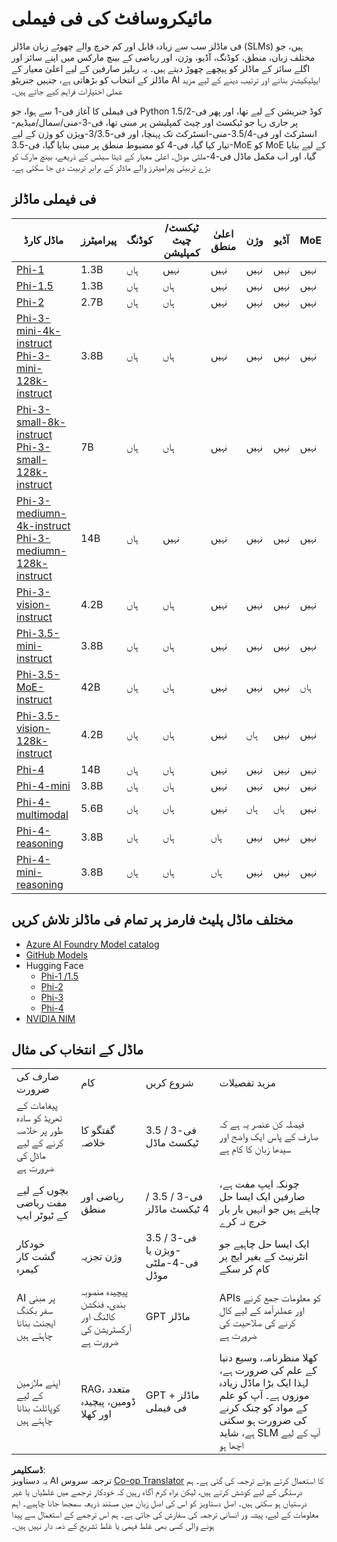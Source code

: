 <!--
CO_OP_TRANSLATOR_METADATA:
{
  "original_hash": "8ef41b679d85adc42be3e0cbee97f7f1",
  "translation_date": "2025-07-18T21:21:50+00:00",
  "source_file": "md/01.Introduction/01/01.PhiFamily.md",
  "language_code": "ur"
}
-->
# مائیکروسافٹ کی فی فیملی

فی ماڈلز سب سے زیادہ قابل اور کم خرچ والے چھوٹے زبان ماڈلز (SLMs) ہیں، جو مختلف زبان، منطق، کوڈنگ، آڈیو، وژن، اور ریاضی کے بینچ مارکس میں اپنے سائز اور اگلے سائز کے ماڈلز کو پیچھے چھوڑ دیتے ہیں۔ یہ ریلیز صارفین کے لیے اعلیٰ معیار کے ماڈلز کے انتخاب کو بڑھاتی ہے، جنہیں جنریٹو AI ایپلیکیشنز بنانے اور ترتیب دینے کے لیے مزید عملی اختیارات فراہم کیے جاتے ہیں۔

فی فیملی کا آغاز فی-1 سے ہوا، جو Python کوڈ جنریشن کے لیے تھا، اور پھر فی-1.5/2 پر جاری رہا جو ٹیکسٹ اور چیٹ کمپلیشن پر مبنی تھا، فی-3-منی/سمال/میڈیم-انسٹرکٹ اور فی-3.5/4-منی-انسٹرکٹ تک پہنچا، اور فی-3/3.5-ویژن کو وژن کے لیے تیار کیا گیا، فی-4 کو مضبوط منطق پر مبنی بنایا گیا، فی-3.5-MoE کو MoE کے لیے بنایا گیا، اور اب مکمل ماڈل فی-4-ملٹی موڈل۔ اعلیٰ معیار کے ڈیٹا سیٹس کے ذریعے، بینچ مارک کو بڑے تربیتی پیرامیٹرز والے ماڈلز کے برابر تربیت دی جا سکتی ہے۔

## فی فیملی ماڈلز

<div style="font-size:8px">

| ماڈل کارڈ | پیرامیٹرز | کوڈنگ | ٹیکسٹ/چیٹ کمپلیشن | اعلیٰ منطق | وژن | آڈیو | MoE |
| - | -  | - | - |- |- |- |- |
|[Phi-1](https://huggingface.co/microsoft/phi-1)|1.3B| ہاں | نہیں | نہیں | نہیں | نہیں | نہیں |
|[Phi-1.5](https://huggingface.co/microsoft/phi-1_5)|1.3B| ہاں | ہاں | نہیں | نہیں | نہیں | نہیں |
|[Phi-2](https://huggingface.co/microsoft/phi-1_5)|2.7B| ہاں | ہاں | نہیں | نہیں | نہیں | نہیں |
|[Phi-3-mini-4k-instruct](https://huggingface.co/microsoft/Phi-3-mini-4k-instruct)<br/>[Phi-3-mini-128k-instruct](https://huggingface.co/microsoft/Phi-3-mini-128k-instruct)|3.8B| ہاں | ہاں | نہیں | نہیں | نہیں | نہیں |
|[Phi-3-small-8k-instruct](https://huggingface.co/microsoft/Phi-3-small-8k-instruct)<br/>[Phi-3-small-128k-instruct](https://huggingface.co/microsoft/Phi-3-small-128k-instruct)<br/>|7B| ہاں | ہاں | نہیں | نہیں | نہیں | نہیں |
|[Phi-3-mediumn-4k-instruct](https://huggingface.co/microsoft/Phi-3-medium-4k-instruct)<br>[Phi-3-mediumn-128k-instruct](https://huggingface.co/microsoft/Phi-3-medium-128k-instruct)|14B| ہاں | نہیں | نہیں | نہیں | نہیں | نہیں |
|[Phi-3-vision-instruct](https://huggingface.co/microsoft/Phi-3-vision-128k-instruct)|4.2B| ہاں | ہاں | نہیں | نہیں | نہیں | نہیں |
|[Phi-3.5-mini-instruct](https://huggingface.co/microsoft/Phi-3.5-mini-instruct)|3.8B| ہاں | ہاں | نہیں | نہیں | نہیں | نہیں |
|[Phi-3.5-MoE-instruct](https://huggingface.co/microsoft/Phi-3.5-MoE-instruct)|42B| ہاں | ہاں | نہیں | نہیں | نہیں | ہاں |
|[Phi-3.5-vision-128k-instruct](https://huggingface.co/microsoft/Phi-3.5-vision-instruct)|4.2B| ہاں | ہاں | نہیں | ہاں | نہیں | نہیں |
|[Phi-4](https://huggingface.co/microsoft/phi-4)|14B| ہاں | ہاں | نہیں | نہیں | نہیں | نہیں |
|[Phi-4-mini](https://huggingface.co/microsoft/Phi-4-mini-instruct)|3.8B| ہاں | ہاں | نہیں | نہیں | نہیں | نہیں |
|[Phi-4-multimodal](https://huggingface.co/microsoft/Phi-4-multimodal-instruct)|5.6B| ہاں | ہاں | نہیں | ہاں | ہاں | نہیں |
|[Phi-4-reasoning](https://huggingface.co/microsoft/phi-4-reasoning)|3.8B| ہاں | ہاں | ہاں | نہیں | نہیں | نہیں |
|[Phi-4-mini-reasoning](https://huggingface.co/microsoft/Phi-4-mini-reasoning)|3.8B| ہاں | ہاں | ہاں | نہیں | نہیں | نہیں |

</div>

## **مختلف ماڈل پلیٹ فارمز پر تمام فی ماڈلز تلاش کریں**

- [Azure AI Foundry Model catalog](https://ai.azure.com/explore/models?selectedCollection=phi)
- [GitHub Models](https://github.com/marketplace?query=Phi&type=models)
- Hugging Face
  - [Phi-1 /1.5](https://huggingface.co/collections/microsoft/phi-1-6626e29134744e94e222d572)
  - [Phi-2](https://huggingface.co/microsoft/phi-2)
  - [Phi-3](https://huggingface.co/collections/microsoft/phi-3-6626e15e9585a200d2d761e3)
  - [Phi-4](https://huggingface.co/collections/microsoft/phi-4-677e9380e514feb5577a40e4) 
- [NVIDIA NIM](https://build.nvidia.com/search?q=Phi)

## ماڈل کے انتخاب کی مثال

| | | | |
|-|-|-|-|
| صارف کی ضرورت | کام | شروع کریں | مزید تفصیلات |
| پیغامات کے تھریڈ کو سادہ طور پر خلاصہ کرنے کے لیے ماڈل کی ضرورت ہے | گفتگو کا خلاصہ | فی-3 / 3.5 ٹیکسٹ ماڈل | فیصلہ کن عنصر یہ ہے کہ صارف کے پاس ایک واضح اور سیدھا زبان کا کام ہے |
| بچوں کے لیے مفت ریاضی کے ٹیوٹر ایپ | ریاضی اور منطق | فی-3 / 3.5 / 4 ٹیکسٹ ماڈلز | چونکہ ایپ مفت ہے، صارفین ایک ایسا حل چاہتے ہیں جو انہیں بار بار خرچ نہ کرے |
| خودکار گشت کار کیمرہ | وژن تجزیہ | فی-3 / 3.5 -ویژن یا فی-4-ملٹی موڈل | ایک ایسا حل چاہیے جو انٹرنیٹ کے بغیر ایج پر کام کر سکے |
| AI پر مبنی سفر بکنگ ایجنٹ بنانا چاہتے ہیں | پیچیدہ منصوبہ بندی، فنکشن کالنگ اور آرکسٹریشن کی ضرورت ہے | GPT ماڈلز | APIs کو معلومات جمع کرنے اور عملدرآمد کے لیے کال کرنے کی صلاحیت کی ضرورت ہے |
| اپنے ملازمین کے لیے کوپائلٹ بنانا چاہتے ہیں | RAG، متعدد ڈومین، پیچیدہ اور کھلا | GPT ماڈلز + فی فیملی | کھلا منظرنامہ، وسیع دنیا کے علم کی ضرورت ہے، لہذا ایک بڑا ماڈل زیادہ موزوں ہے۔ آپ کو علم کے مواد کو چنک کرنے کی ضرورت ہو سکتی ہے، شاید SLM آپ کے لیے اچھا ہو |

**ڈسکلیمر**:  
یہ دستاویز AI ترجمہ سروس [Co-op Translator](https://github.com/Azure/co-op-translator) کا استعمال کرتے ہوئے ترجمہ کی گئی ہے۔ ہم درستگی کے لیے کوشش کرتے ہیں، لیکن براہ کرم آگاہ رہیں کہ خودکار ترجمے میں غلطیاں یا غیر درستیاں ہو سکتی ہیں۔ اصل دستاویز کو اس کی اصل زبان میں مستند ذریعہ سمجھا جانا چاہیے۔ اہم معلومات کے لیے، پیشہ ور انسانی ترجمہ کی سفارش کی جاتی ہے۔ ہم اس ترجمے کے استعمال سے پیدا ہونے والی کسی بھی غلط فہمی یا غلط تشریح کے ذمہ دار نہیں ہیں۔